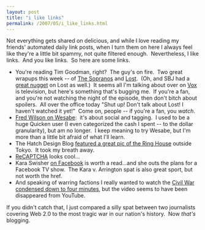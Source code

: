 ```yaml
---
layout: post
title: "i like links"
permalink: /2007/05/i_like_links.html
---
```


<p>Not everything gets shared on delicious, and while I love reading my friends' automated daily link posts, when I turn them on here I always feel like they're a little bit spammy, not quite filtered enough.&nbsp; Nevertheless, I like links.&nbsp; And you like links.&nbsp; So here are some links.</p>

<ul><li>You're reading Tim Goodman, right?&nbsp; The guy's on fire.&nbsp; Two great wrapups this week -- of <a href="http://www.sfgate.com/cgi-bin/blogs/sfgate/detail?blogid=24&amp;entry_id=16807">The Sopranos</a> and <a href="http://www.sfgate.com/cgi-bin/blogs/sfgate/detail?blogid=24&amp;entry_id=16760">Lost</a>.&nbsp; (Oh, and SBJ had a <a href="http://www.stevenberlinjohnson.com/2007/05/last_nights_los.html">great nugget</a> on Lost as well.)&nbsp; It seems all I'm talking about over on <a href="http://michael.vox.com/">Vox</a> is television, but here's something that's bugging me.&nbsp; If you're a fan, and you're not watching the night of the episode, then don't bitch about spoilers.&nbsp; All over the office today &quot;Shut up! Don't talk about Lost! I haven't watched it yet!&quot;&nbsp; Come on, people -- if you're a fan, you <em>watch</em>.</li>

<li><a href="http://avc.blogs.com/a_vc/2007/05/delicious_for_m.html">Fred Wilson on Wesabe</a>:&nbsp; it's about social and tagging.&nbsp; I used to be a huge Quicken user (I even categorized the cash I spent -- to the dollar granularity), but am no longer.&nbsp; I keep meaning to try Wesabe, but I'm more than a little bit afraid of what I'll learn.</li>

<li>The Hatch Design Blog <a href="http://blog.designpublic.com/2007/05/23/beautiful-japanese-design-ring-house-in-japan/">featured a great pic of the Ring House</a> outside Tokyo.&nbsp; It took my breath away.</li>

<li><a href="http://recaptcha.net/learnmore.html">ReCAPTCHA</a> looks cool...
</li>

<li>Kara Swisher <a href="http://kara.allthingsd.com/20070524/facebooks-next-steps-still-to-come-a-tv-show/">on Facebook</a> is worth a read...and she outs the plans for a Facebook TV show.&nbsp; The Kara v. Arrington spat is also great sport, but not worth the href.</li>

<li>And speaking of warring factions I really wanted to watch the <a href="http://www.kottke.org/remainder/07/05/13471.html">Civil War condensed down to four minutes</a>, but the video seems to have been disappeared from YouTube.</li></ul>

<p>If you didn't catch that, I just compared a silly spat between two journalists covering Web 2.0 to the most tragic war in our nation's history.&nbsp; Now <em>that's</em> blogging.</p>


